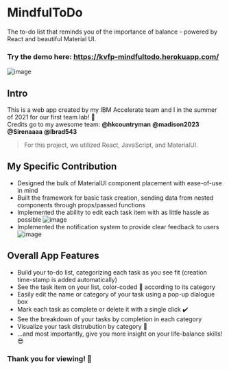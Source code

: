 # MindfulToDo
The to-do list that reminds you of the importance of balance - powered by React and beautiful Material UI.

### Try the demo here: https://kvfp-mindfultodo.herokuapp.com/
![image](https://user-images.githubusercontent.com/20621545/125178468-0466ef00-e19a-11eb-885e-e5c58db911d4.png)


## Intro
This is a web app created by my IBM Accelerate team and I in the summer of 2021 for our first team lab! 🎉<br /> 
Credits go to my awesome team: **@hkcountryman** **@madison2023** **@Sirenaaaa** **@lbrad543**<br /> 

> For this project, we utilized React, JavaScript, and MaterialUI.

## My Specific Contribution
+ Designed the bulk of MaterialUI component placement with ease-of-use in mind
+ Built the framework for basic task creation, sending data from nested components through props/passed functions
+ Implemented the ability to edit each task item with as little hassle as possible ![image](https://user-images.githubusercontent.com/20621545/125178902-e69b8900-e19d-11eb-81fc-e01e000e926f.png)
+ Implemented the notification system to provide clear feedback to users ![image](https://user-images.githubusercontent.com/20621545/125178917-0e8aec80-e19e-11eb-96c9-e6152a6b4d57.png)


## Overall App Features
+ Build your to-do list, categorizing each task as you see fit (creation time-stamp is added automatically)
+ See the task item on your list, color-coded 🎨 according to its category
+ Easily edit the name or category of your task using a pop-up dialogue box
+ Mark each task as complete or delete it with a single click ✔️
+ See the breakdown of your tasks by completion in each category
+ Visualize your task distrubution by category 💭
+ ...and most importantly, give you more insight on your life-balance skills! 😎

### Thank you for viewing! 🙏
